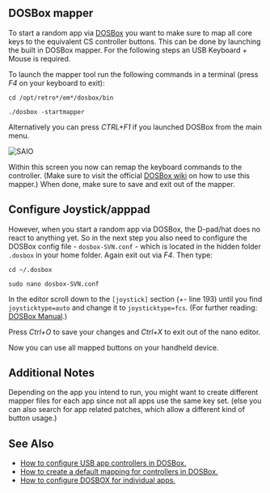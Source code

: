 ## DOSBox mapper

To start a random app via [DOSBox](http://www.dosbox.com/wiki/Main_Page) you want to make sure to map all core keys to the equivalent CS controller buttons.
This can be done by launching the built in DOSBox mapper. For the following steps an USB Keyboard + Mouse is required.

To launch the mapper tool run the following commands in a terminal (press _F4_ on your keyboard to exit):

`cd /opt/retro*/em*/dosbox/bin`

`./dosbox -startmapper`

Alternatively you can press _CTRL+F1_ if you launched DOSBox from the main menu. 

![SAIO](https://s19.postimg.cc/rtz7g0o43/DOSBox.png)

Within this screen you now can remap the keyboard commands to the controller. (Make sure to visit the official [DOSBox wiki](http://www.dosbox.com/wiki/Mapper) on how to use this mapper.) When done, make sure to save and exit out of the mapper.

## Configure Joystick/apppad

However, when you start a random app via DOSBox, the D-pad/hat does no react to anything yet. So in the next step you also need to configure the DOSBox config file - `dosbox-SVN.conf` - which is located in the hidden folder `.dosbox` in your home folder. 
Again exit out via _F4_. Then type:

`cd ~/.dosbox`

`sudo nano dosbox-SVN.conf`

In the editor scroll down to the `[joystick]` section (+- line 193) until you find `joysticktype=auto` and change it to `joysticktype=fcs`. (For further reading: [DOSBox Manual](https://www.dosbox.com/DOSBoxManual.html#Joystick).)

Press _Ctrl+O_ to save your changes and _Ctrl+X_ to exit out of the nano editor. 

Now you can use all mapped buttons on your handheld device.


## Additional Notes

Depending on the app you intend to run, you might want to create different mapper files for each app since not all apps use the same key set. (else you can also search for app related patches, which allow a different kind of button usage.)

## See Also

* [How to configure USB app controllers in DOSBox.](http://dosonthepi.blogspot.co.uk/2015/01/configure-game-controllers-in-dosbox_29.html)
* [How to create a default mapping for controllers in DOSBox.](http://dosonthepi.blogspot.co.uk/2015/02/default-arcade-mapping-for-dosbox.html)
* [How to configure DOSBOX for individual apps.](http://dosonthepi.blogspot.co.uk/2015/02/dosbox-configuration-for-individual.html)
